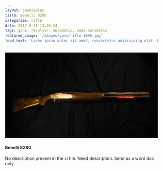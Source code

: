 ```yaml
---
layout: gundisplay
title: Benelli 8280
categories: rifle
date: 2017-8-11 13:26:34
tags: guns, revolver, automatic, semi-automatic
featured_image: '/images/guns/rifle-1005.jpg'
lead_text: 'Lorem ipsum dolor sit amet, consectetur adipisicing elit. Expedita maiores quisquam id sunt, a architecto molestias velit, distinctio quidem non, nostrum provident quibusdam enim. Neque ipsam temporibus commodi facere minima.'
---
```


![Benelli 8280](/images/guns/rifle-1005.jpg)

#### Benelli 8280
No description present in the xl file. Need description. Send as a word doc only.
 


